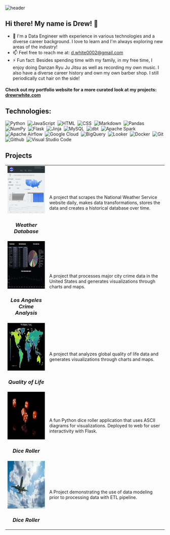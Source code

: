 ![header](https://capsule-render.vercel.app/api?type=waving&height=300&text=Drew&nbsp;&nbsp;White&fontSize=80&fontAlignY=30&desc=Data&nbsp;Engineer&descAlign=35&animation=fadeIn&theme=tokyonight)
## Hi there! My name is Drew! 👋

- 🔭 I'm a Data Engineer with experience in various technologies and a diverse career background. I love to learn and I'm always exploring new areas of the industry!
- 📫 Feel free to reach me at: [d.white0002@gmail.com](mailto:d.white0002@gmail.com)
- ⚡ Fun fact: Besides spending time with my family, in my free time, I enjoy doing Danzan Ryu Ju Jitsu as well as recording my own music. I also have a diverse career history and own my own barber shop. I still periodically cut hair on the side! 

#### Check out my portfolio website for a more curated look at my projects: <a href="https://drewrwhite.com">drewrwhite.com</a>

## Technologies:

![Python](https://img.shields.io/badge/-Python-blue?style=flat&logo=python)&nbsp;
![JavaScript](https://img.shields.io/badge/JavaScript-yellow?style=flat&logo=javascript&logoColor=white)&nbsp;
![HTML](https://img.shields.io/badge/HTML-orange?style=flat&logo=html5&logoColor=white)&nbsp;
![CSS](https://img.shields.io/badge/CSS-blue?style=flat&logo=css3&logoColor=white)&nbsp;
![Markdown](https://img.shields.io/badge/Markdown-black?style=flat&logo=markdown&logoColor=white)&nbsp;
![Pandas](https://img.shields.io/badge/Pandas-lightgrey?style=flat&logo=pandas&logoColor=white)&nbsp;
![NumPy](https://img.shields.io/badge/NumPy-black?style=flat&logo=numpy&logoColor=white)&nbsp;
![Flask](https://img.shields.io/badge/Flask-black?style=flat&logo=flask&logoColor=white)&nbsp;
![Jinja](https://img.shields.io/badge/Jinja-green?style=flat&logo=jinja&logoColor=white)&nbsp;
![MySQL](https://img.shields.io/badge/MySQL-blue?style=flat&logo=mysql&logoColor=white)&nbsp;
![dbt](https://img.shields.io/badge/dbt-orange?style=flat&logo=dbt&logoColor=white)&nbsp; 
![Apache Spark](https://img.shields.io/badge/Apache%20Spark-yellow?style=flat&logo=apachespark&logoColor=white)&nbsp; 
![Apache Airflow](https://img.shields.io/badge/Apache%20Airflow-green?style=flat&logo=apacheairflow&logoColor=white)&nbsp; 
![Google Cloud](https://img.shields.io/badge/Google%20Cloud-blue?style=flat&logo=googlecloud&logoColor=white)&nbsp;
![BigQuery](https://img.shields.io/badge/BigQuery-blue?style=flat&logo=bigquery&logoColor=white)&nbsp; 
![Looker](https://img.shields.io/badge/Looker-purple?style=flat&logo=looker&logoColor=white)&nbsp;
![Docker](https://img.shields.io/badge/Docker-blue?style=flat&logo=docker&logoColor=white)&nbsp;
![Git](https://img.shields.io/badge/Git-red?style=flat&logo=git&logoColor=white)&nbsp;
![Github](https://img.shields.io/badge/Github-black?style=flat&logo=github&logoColor=white)&nbsp;
![Visual Studio Code](https://img.shields.io/badge/Visual%20Studio%20Code-blue?style=flat&logo=visual-studio-code&logoColor=white)&nbsp;

## Projects

<table>
<tr>
<td>
<a href="https://github.com/Drewrwhite/weather_database"><img src="dw_dashboard.png" height="150px" width="200px"></a>
<h3 align="center"><i>Weather Database</i></h3>
</td>
<td>
<p>A project that scrapes the National Weather Service website daily, makes data transformations, stores the data and creates a historical database over time.</p>
</td>
</tr>
<tr>
<td>
<a href="https://github.com/Drewrwhite/la_crime_analysis">
<img src="LA_Dashboard.png" height="150px" width="200px"></a>
<h3 align="center"><i>Los Angeles Crime Analysis</i></h3>
</td>
<td>
<p>A project that processes major city crime data in the United States and generates visualizations through charts and maps.</p>
</td>
</tr>
<tr>
<td>
<a href="https://github.com/Drewrwhite/quality_of_life">
<img src="happiness_geo_heat.png" height="150px" width="200px"></a>
<h3 align="center"><i>Quality of Life</i></h3>
</td>
<td>
<p>A project that analyzes global quality of life data and generates visualizations through charts and maps.</p>
</td>
</tr>
<tr>
<td>
<a href="https://github.com/Drewrwhite/roll_dice">
<img src="dice.jpg" height="150px" width="200px"></a>
<h3 align="center"><i>Dice Roller</i></h3>
</td>
<td>
<p>A fun Python dice roller application that uses ASCII diagrams for visualizations. Deployed to web for user interactivity with Flask.
</p>
</td>
</tr>
<tr>
<td>
<a href="https://github.com/Drewrwhite/data_week_8">
<img src="airplane.jpg" height="150px" width="200px"></a>
<h3 align="center"><i>Dice Roller</i></h3>
</td>
<td>
<p>A Project demonstrating the use of data modeling prior to processing data with ETL pipeline.<p>
</td>
</tr>
</table>


